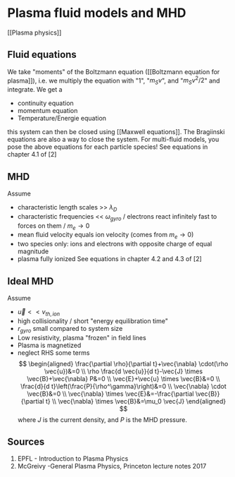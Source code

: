 # Plasma fluid models and MHD
[[Plasma physics]]


## Fluid equations
We take "moments" of the Boltzmann equation ([[Boltzmann equation for plasma]]), i.e. we multiply the equation with "1", "$m_S v$", and "$m_S v^2/2$" and integrate.
We get a
- continuity equation
- momentum equation
- Temperature/Energie equation

this system can then be closed using [[Maxwell equations]]. 
The Bragiinski equations are also a way to close the system.
For multi-fluid models, you pose the above equations for each particle species!
See equations in chapter 4.1 of [2]


## MHD
Assume
- characteristic length scales >> $\lambda_{D}$
- characteristic frequencies << $\omega_{gyro}$ / electrons react infinitely fast to forces on them / $m_e \to 0$
- mean fluid velocity equals ion velocity (comes from $m_e\to 0$)
- two species only: ions and electrons with opposite charge of equal magnitude
- plasma fully ionized
See equations in chapter 4.2 and 4.3 of [2]

## Ideal MHD
Assume
- $\vec{u}<<v_{th,ion}$ 
- high collisionality / short "energy equilibration time"
- $r_{gyro}$ small compared to system size
- Low resistivity, plasma "frozen" in field lines
- Plasma is magnetized
- neglect RHS some terms
$$
\begin{aligned}
\frac{\partial \rho}{\partial t}+\vec{\nabla} \cdot(\rho \vec{u})&=0 \\
\rho \frac{d \vec{u}}{d t}-\vec{J} \times \vec{B}+\vec{\nabla} P&=0 \\
\vec{E}+\vec{u} \times \vec{B}&=0 \\
\frac{d}{d t}\left(\frac{P}{\rho^\gamma}\right)&=0 \\
\vec{\nabla} \cdot \vec{B}&=0 \\
\vec{\nabla} \times \vec{E}&=-\frac{\partial \vec{B}}{\partial t} \\
\vec{\nabla} \times \vec{B}&=\mu_0 \vec{J}
\end{aligned}
$$
where $J$ is the current density, and $P$ is the MHD pressure.


## Sources
1. EPFL - Introduction to Plasma Physics
2. McGreivy -General Plasma Physics, Princeton lecture notes 2017